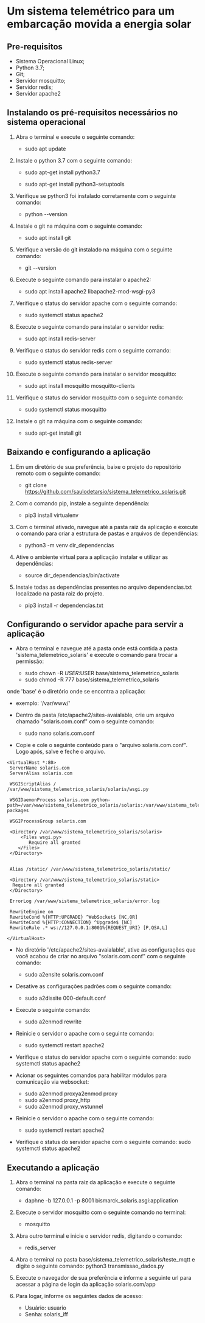 # Um sistema telemétrico para um embarcação movida a energia solar


## Pre-requisitos
- Sistema Operacional Linux;
- Python 3.7;
- Git;
- Servidor mosquitto;
- Servidor redis;
- Servidor apache2

## Instalando os pré-requisitos necessários no sistema operacional

1. Abra o terminal e execute o seguinte comando:
    * sudo apt update 

2. Instale o python 3.7 com o seguinte comando:
    * sudo apt-get install python3.7

    * sudo apt-get install python3-setuptools

3. Verifique se python3 foi instalado corretamente com o seguinte comando:
    * python --version
    
4. Instale o git na máquina com o seguinte comando:
    *  	sudo apt install git

5. Verifique a versão do git instalado na máquina com o seguinte comando:
    * git --version

6. Execute o seguinte comando para instalar o apache2:
    * sudo apt install apache2 libapache2-mod-wsgi-py3

7. Verifique o status do servidor apache com o seguinte comando:
    * sudo systemctl status apache2

8. Execute o seguinte comando para  instalar o servidor redis:
    * sudo apt install redis-server

9. Verifique o status do servidor redis com o seguinte comando:
    * sudo systemctl status redis-server

10. Execute o seguinte comando para instalar o servidor mosquitto:
	* sudo apt install  mosquitto mosquitto-clients

11. Verifique o status do servidor mosquitto com o seguinte comando:
    * sudo systemctl status mosquitto

12. Instale o git na máquina com o seguinte comando:
    * sudo apt-get install git   
 
## Baixando e configurando a aplicação

1. Em um diretório de sua preferência, baixe o projeto do repositório remoto com o seguinte comando:
	* git clone https://github.com/saulodetarsio/sistema_telemetrico_solaris.git

2. Com o comando pip, instale a seguinte dependência:
	* pip3 install virtualenv

3. Com o terminal ativado, navegue até a pasta raiz da aplicação e execute o comando para criar a estrutura
de pastas e arquivos de dependências:
	* python3 -m venv dir_dependencias

4. Ative o ambiente virtual para a aplicação instalar e utilizar as dependências:
	* source dir_dependencias/bin/activate

5. Instale todas as dependências presentes no arquivo dependencias.txt localizado na pasta raiz do projeto.
	* pip3 install -r dependencias.txt
 

## Configurando o servidor apache para servir a aplicação

 * Abra o terminal e navegue até a pasta onde está contida a pasta 
 'sistema_telemetrico_solaris' e execute o comando para trocar a permissão:
 
    * sudo chown -R $USER:$USER base/sistema_telemetrico_solaris
	* sudo chmod -R 777 base/sistema_telemetrico_solaris

onde 'base' é o diretório onde se encontra a aplicação:
   * exemplo: '/var/www/'
   
 * Dentro da pasta /etc/apache2/sites-avaialable, crie um arquivo chamado "solaris.com.conf" 
 com o seguinte comando:
	* sudo nano solaris.com.conf
	
* Copie e cole o seguinte conteúdo para o "arquivo solaris.com.conf". Logo após, 
salve e feche o arquivo.

```xhtml
<VirtualHost *:80> 
 ServerName solaris.com 
 ServerAlias solaris.com

 WSGIScriptAlias / /var/www/sistema_telemetrico_solaris/solaris/wsgi.py 
 
 WSGIDaemonProcess solaris.com python-path=/var/www/sistema_telemetrico_solaris/solaris:/var/www/sistema_telemetrico_solaris/dir_dependencias/lib/python3.7/site-packages

 WSGIProcessGroup solaris.com 
	
 <Directory /var/www/sistema_telemetrico_solaris/solaris>
     <Files wsgi.py>
     	Require all granted
    </Files>
 </Directory>


 Alias /static/ /var/www/sistema_telemetrico_solaris/static/
 
 <Directory /var/www/sistema_telemetrico_solaris/static> 
  Require all granted 
 </Directory>

 ErrorLog /var/www/sistema_telemetrico_solaris/error.log

 RewriteEngine on
 RewriteCond %{HTTP:UPGRADE} ^WebSocket$ [NC,OR]
 RewriteCond %{HTTP:CONNECTION} ^Upgrade$ [NC]
 RewriteRule .* ws://127.0.0.1:8001%{REQUEST_URI} [P,QSA,L]
 
</VirtualHost> 
```

* No diretório '/etc/apache2/sites-avaialable', ative as configurações que você 
acabou de criar no arquivo "solaris.com.conf" com o seguinte comando:
	* sudo a2ensite solaris.com.conf

* Desative as configurações padrões com o seguinte comando:
	* sudo a2dissite 000-default.conf

* Execute o seguinte comando:
    * sudo a2enmod rewrite

* Reinicie o servidor o apache com o seguinte comando:
	* sudo systemctl restart apache2

* Verifique o status do servidor apache com o seguinte comando: 
	sudo systemctl status apache2

* Acionar os seguintes comandos para habilitar módulos para comunicação 
via websocket:
	* sudo a2enmod proxya2enmod proxy
	* sudo a2enmod proxy_http
	* sudo a2enmod proxy_wstunnel

* Reinicie o servidor o apache com o seguinte comando:
	* sudo systemctl restart apache2

* Verifique o status do servidor apache com o seguinte comando: 
	sudo systemctl status apache2

## Executando a aplicação

1. Abra o terminal na pasta raiz da aplicação e execute o seguinte comando: 
	* daphne -b 127.0.0.1 -p 8001 bismarck_solaris.asgi:application
	
2. Execute o servidor mosquitto com o seguinte comando no terminal:
	- mosquitto

3. Abra outro terminal e inicie o servidor redis, digitando o comando:
	- redis_server

4. Abra o terminal na pasta base/sistema_telemetrico_solaris/teste_mqtt e digite o seguinte comando:
	python3 transmissao_dados.py

5. Execute o navegador de sua preferência e informe a seguinte url para acessar a página de login da aplicação
	solaris.com/app

6. Para logar, informe os seguintes dados de acesso:
	* Usuário: usuario
	* Senha: solaris_iff
